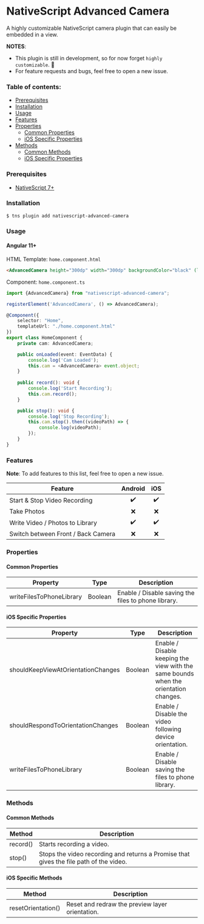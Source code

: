 # NativeScript Advanced Camera

A highly customizable NativeScript camera plugin that can easily be embedded in a view. 

**NOTES**: 
- This plugin is still in development, so for now forget `highly customizable`. 🙂
- For feature requests and bugs, feel free to open a new issue.

### Table of contents:
- [Prerequisites](#prerequisites)
- [Installation](#installation)
- [Usage](#usage)
- [Features](#features)
- [Properties](#properties)
    - [Common Properties](#common-properties)
    - [iOS Specific Properties](#ios-specific-properties)
- [Methods](#methods)
    - [Common Methods](#common-Methods)
    - [iOS Specific Properties](#ios-specific-methods)

### Prerequisites
* [NativeScript 7+](https://docs.nativescript.org/start/quick-setup)

### Installation
```commandline
$ tns plugin add nativescript-advanced-camera
```

### Usage

#### Angular 11+

HTML Template: `home.component.html`
```html
<AdvancedCamera height="300dp" width="300dp" backgroundColor="black" (loaded)="onLoaded($event)"></AdvancedCamera>
```

Component: `home.component.ts`
```typescript
import {AdvancedCamera} from "nativescript-advanced-camera";

registerElement('AdvancedCamera', () => AdvancedCamera);

@Component({
    selector: "Home",
    templateUrl: "./home.component.html"
})
export class HomeComponent {
    private cam: AdvancedCamera;

    public onLoaded(event: EventData) {
        console.log('Cam Loaded');
        this.cam = <AdvancedCamera> event.object;
    }
    
    public record(): void {
        console.log('Start Recording');
        this.cam.record();
    }

    public stop(): void {
        console.log('Stop Recording');
        this.cam.stop().then((videoPath) => {
            console.log(videoPath);
        });
    }
}
```

### Features

**Note**: To add features to this list, feel free to open a new issue.

| Feature                              | Android               | iOS                   |
| ---------------------------------    | :-------------------: | :--------------------:|
| Start & Stop Video Recording         | :heavy_check_mark:    | :heavy_check_mark:    |
| Take Photos                          | :x:                   | :x:                   |
| Write Video / Photos to Library      | :heavy_check_mark:    | :heavy_check_mark:    | 
| Switch between Front / Back Camera   | :x:                   | :x:                   |

### Properties

#### Common Properties

| Property                            | Type      | Description                                                                        |
| ----------------------------------- | :-------: | ---------------------------------------------------------------------------------- | 
| writeFilesToPhoneLibrary            | Boolean   | Enable / Disable saving the files to phone library.                                | 

#### iOS Specific Properties

| Property                            | Type      | Description                                                                          |
| ----------------------------------- | :-------: | ------------------------------------------------------------------------------------ | 
| shouldKeepViewAtOrientationChanges  | Boolean   | Enable / Disable keeping the view with the same bounds when the orientation changes. | 
| shouldRespondToOrientationChanges   | Boolean   | Enable / Disable the video following device orientation.                             | 
| writeFilesToPhoneLibrary            | Boolean   | Enable / Disable saving the files to phone library.                                  | 

### Methods

#### Common Methods

| Method               | Description                                                                            |
| -------------------- | -------------------------------------------------------------------------------------- | 
| record()             | Starts recording a video.                                                              | 
| stop()               | Stops the video recording and returns a Promise that gives the file path of the video. |

#### iOS Specific Methods

| Method               | Description                                                                          |
| -------------------- | ------------------------------------------------------------------------------------ | 
| resetOrientation()   | Reset and redraw the preview layer orientation.                                      |
